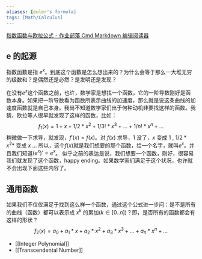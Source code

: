 ```yaml
---
aliases: [euler's formula]
tags: [Math/Calculus] 
---
```

[指数函数与欧拉公式 - 作业部落 Cmd Markdown 编辑阅读器](https://www.zybuluo.com/bintou/note/2309274)
## e 的起源
指数函数是指 $e^x$。到底这个函数是怎么想出来的？为什么会等于那么一大堆无穷的级数和？是偶然还是必然？是发明还是发现？

在没有$e^x$这个函数之前，也许，数学家是想找一个函数，它的一阶导数刚好是函数本身。如果把一阶导数看为函数所表示曲线的加速度，那么就是说这条曲线的加速度函数就是自己本身。我尚不知道数学家们出于何种动机非要找这样的函数。我猜，欧拉等人很早就发现了这样的函数，比如：
$$f_1(x) = 1 + x + 1/2* x^2 + 1/3! * x^3 + ... + 1/n!*x^n  + ...$$ 
稍微做一下求导，就发现，$f'(x) = f(x)$。对 $f(x)$ 求导，$1$ 没了，$x$ 变成 $1$ , $1/2 * x^2*$ 变成 $x$ ... 所以，这个$f(x)$就是我们想要的那个函数，给一个名字，就叫$e^x$。并且我们知道$(e^x)' = e^x$。
似乎之前的表达是说，我们想要一个函数，刚好，很容易我们就发现了这个函数，happy ending。如果数学家们满足于这个状况，也许就不会出现下面这些内容了。

## 通用函数
如果我们不仅仅满足于找到这么样一个函数，通过这个公式进一步问：是不是所有的曲线（函数）都可以表示成 $x^k$ 的累加($k \in [0..n]$)？即，是否所有的函数都会有这样的形状？
$$f_2(x) = a_0 + a_1*x + a_2*x^2 + a_3*x^3 + ... + a_n*x^n + ...$$

- [[Integer Polynomial]]
- [[Transcendental Number]]